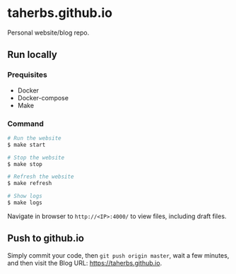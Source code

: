 # taherbs.github.io

Personal website/blog repo.

## Run locally

### Prequisites
* Docker
* Docker-compose
* Make

### Command
```bash
# Run the website
$ make start

# Stop the website
$ make stop

# Refresh the website
$ make refresh

# Show logs
$ make logs
```

Navigate in browser to `http://<IP>:4000/` to view files, including draft files.

## Push to github.io

Simply commit your code, then `git push origin master`, wait a few minutes, and then
visit the Blog URL: https://taherbs.github.io.